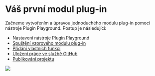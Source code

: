 # Váš první modul plug-in

Začneme vytvořením a úpravou jednoduchého modulu plug-in pomocí nástroje Plugin Playground. Postup je následující:

* Nastavení nástroje [Plugin Playground](plugin-playground.md)
* [Spuštění vzorového modulu plug-in](launching-the-sample-plugin.md)
* [Přidání vlastních funkcí](adding-your-own-features.md)
* [Uložení práce ve službě GitHub](saving-your-work-to-github.md)
* [Publikování projektu](publishing-your-project.md)

![](<../../../.gitbook/assets/03-FormIt plugin cylinder demo.gif>)

